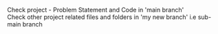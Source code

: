 Check project - Problem Statement and Code in 'main branch'
<br> Check other project related files and folders in 'my new branch' i.e sub-main branch
